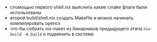 # 

- спомощью первого shell.nix выяснить какие cmake флаги были использованы
- второй build/shell.nix создать Makefile и можно начинать компилировать opencv
- что-бы собрать nix-пакет из бинарников предыдущего этапа `nix-build -A build` и подменить в системе
